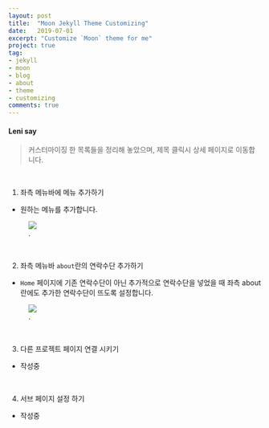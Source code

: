```yaml
---
layout: post
title:  "Moon Jekyll Theme Customizing"
date:   2019-07-01
excerpt: "Customize `Moon` theme for me"
project: true
tag:
- jekyll
- moon
- blog
- about
- theme
- customizing
comments: true
---
```


#### Leni say
> 커스터마이징 한 목록들을 정리해 놓았으며, 제목 클릭시 상세 페이지로 이동합니다.

<br>

1. 좌측 메뉴바에 메뉴 추가하기
  - 원하는 메뉴를 추가합니다.

<figure>
    <a href="https://tshop.r10s.jp/palm-nut/cabinet/04917692/06307020/imgrc0075706047.jpg?fitin=330:330"><img src="https://tshop.r10s.jp/palm-nut/cabinet/04917692/06307020/imgrc0075706047.jpg?fitin=330:330"></a>
    <figcaption><a href="https://tshop.r10s.jp/palm-nut/cabinet/04917692/06307020/imgrc0075706047.jpg?fitin=330:330/"></a>.</figcaption>
</figure>

<br>

2. 좌측 메뉴바 `about`란의 연락수단 추가하기
  - `Home` 페이지에 기존 연락수단이 아닌 추가적으로 연락수단을 넣었을 때 좌측 about 란에도 추가한 연락수단이 뜨도록 설정합니다.

<figure>
    <a href="/2019-07-01-customizing/addCount.png?raw=true"><img src="/2019-07-01-customizing/addCount.png?raw=true"></a>
    <figcaption><a href="/2019-07-01-customizing/addCount.png?raw=true"></a>.</figcaption>
</figure>

<br>

3. 다른 프로젝트 페이지 연결 시키기
  - 작성중

<br>

4. 서브 페이지 설정 하기
  - 작성중
